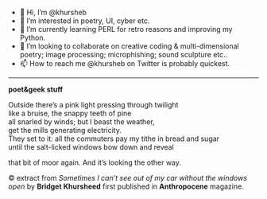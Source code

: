- 👋 Hi, I’m @khursheb
- 👀 I’m interested in poetry, UI, cyber etc.
- 🌱 I’m currently learning PERL for retro reasons and improving my Python.
- 💞️ I’m looking to collaborate on creative coding & multi-dimensional poetry; image processing; microphishing; sound sculpture etc..
- 📫 How to reach me @khursheb on Twitter is probably quickest.

---

**poet&geek stuff**

Outside there’s a pink light pressing through twilight  
like a bruise, the snappy teeth of pine  
all snarled by winds; but I beast the weather,  
get the mills generating electricity.  
They set to it: all the commuters pay my tithe in bread and sugar  
until the salt-licked windows bow down and reveal  

that bit of moor again. And it’s looking the other way. 

© extract from *Sometimes I can’t see out of my car without the windows open* by **Bridget Khursheed** first published in **Anthropocene** magazine.



<!---
BridgetKhursheed/BridgetKhursheed is a ✨ special ✨ repository because its `README.md` (this file) appears on your GitHub profile.
You can click the Preview link to take a look at your changes.
--->

